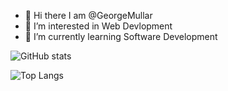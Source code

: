 * 👋 Hi there I am @GeorgeMullar
* 🔭 I’m interested in Web Devlopment
* 🌱 I’m currently learning Software Development

<!-- [![George's GitHub stats](https://github-readme-stats.vercel.app/api?username=GeorgeMullar)](https://github.com/anuraghazra/github-readme-stats) -->

![GitHub stats](https://github-readme-stats.vercel.app/api?username=GeorgeMullar&show_icons=true&theme=tokyonight)

![Top Langs](https://github-readme-stats.vercel.app/api/top-langs/?username=GeorgeMullar&theme=tokyonight)

<!--
**GeorgeMullar/GeorgeMullar** is a ✨ _special_ ✨ repository because its `README.md` (this file) appears on your GitHub profile.

Here are some ideas to get you started:

- 🔭 I’m currently working on ...
- 🌱 I’m currently learning ...
- 👯 I’m looking to collaborate on ...
- 🤔 I’m looking for help with ...
- 💬 Ask me about ...
- 📫 How to reach me: ...
- 😄 Pronouns: ...
- ⚡ Fun fact: ...
-->
